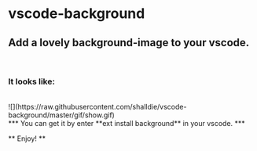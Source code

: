 # vscode-background

## Add a lovely background-image to your vscode.
 <br />

### It looks like:
 <br />
![](https://raw.githubusercontent.com/shalldie/vscode-background/master/gif/show.gif)

<br />
***
You can get it by enter **ext install background** in your vscode.
*** 

** Enjoy! **
